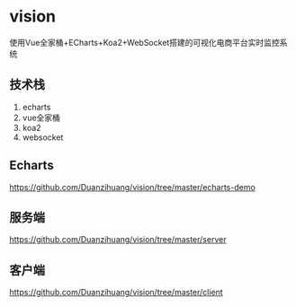 # vision
使用Vue全家桶+ECharts+Koa2+WebSocket搭建的可视化电商平台实时监控系统

## 技术栈

1. echarts
2. vue全家桶
3. koa2
4. websocket

## Echarts

https://github.com/Duanzihuang/vision/tree/master/echarts-demo

## 服务端

https://github.com/Duanzihuang/vision/tree/master/server

## 客户端

https://github.com/Duanzihuang/vision/tree/master/client